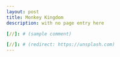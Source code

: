 ```yaml
---
layout: post
title: Monkey Kingdom
description: with no page entry here

[//]: # (sample comment)

[//]: # (redirect: https://unsplash.com)
---
```

